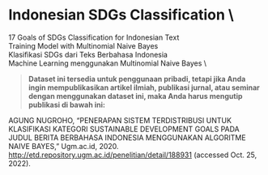 # Indonesian SDGs Classification \
17 Goals of SDGs Classification for Indonesian Text \
Training Model with Multinomial Naive Bayes \
Klasifikasi SDGs dari Teks Berbahasa Indonesia \
Machine Learning menggunakan Multinomial Naive Bayes \

>**Dataset ini tersedia untuk penggunaan pribadi, tetapi jika Anda ingin mempublikasikan artikel ilmiah, publikasi jurnal, atau seminar dengan menggunakan dataset ini, maka Anda harus mengutip publikasi di bawah ini:**

AGUNG NUGROHO, “PENERAPAN SISTEM TERDISTRIBUSI UNTUK KLASIFIKASI KATEGORI SUSTAINABLE DEVELOPMENT GOALS PADA JUDUL BERITA BERBAHASA INDONESIA MENGGUNAKAN ALGORITME NAIVE BAYES,” Ugm.ac.id, 2020. http://etd.repository.ugm.ac.id/penelitian/detail/188931 (accessed Oct. 25, 2022).
